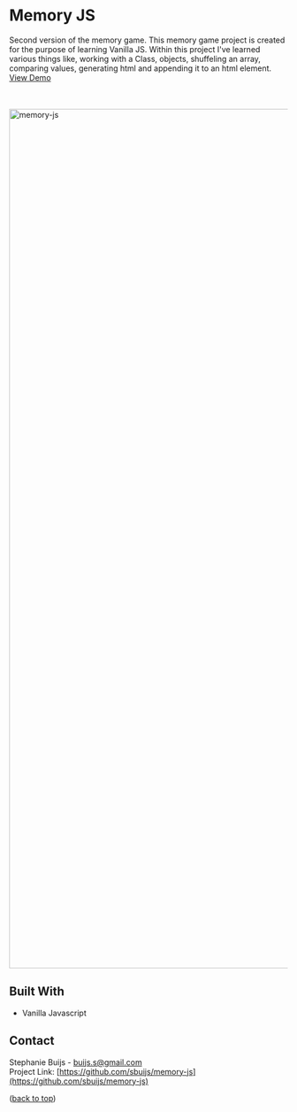 <div id="top"></div>


<h1 align="left">Memory JS</h1>
  <p align="left">
Second version of the memory game. This memory game project is created for the purpose of learning Vanilla JS.
Within this project I've learned various things like, working with a Class, objects, shuffeling an array, comparing values, generating html and appending it to an html element. 
<br/>
       <a href="https://sbuijs.github.io/memory-js/">View Demo</a>
  </p>
</div>
<br/>
<br/>

<img width="1552" alt="memory-js" src="https://user-images.githubusercontent.com/1607627/165168148-34c74d59-a5d0-44e9-85de-bda2dea09b73.png">

## Built With
- Vanilla Javascript


## Contact

Stephanie Buijs - buijs.s@gmail.com<br/>
Project Link: [https://github.com/sbuijs/memory-js](https://github.com/sbuijs/memory-js)<br/>


<p align="left">(<a href="#top">back to top</a>)</p>
